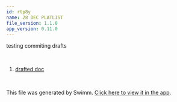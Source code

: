 ```yaml
---
id: rtp8y
name: 28 DEC PLATLIST
file_version: 1.1.0
app_version: 0.11.0
---
```


<!-- Intro - Do not remove this comment -->
testing commiting drafts

<br/>

<!-- Steps - Do not remove this comment -->
1. [drafted doc](drafted-doc.4x5wl.sw.md)


<br/>

This file was generated by Swimm. [Click here to view it in the app](https://swimm-web-app.web.app/repos/Z2l0aHViJTNBJTNBdGVzdC1naXRodWItYXBwJTNBJTNBc3dpbW1pbw==/playlists/rtp8y).